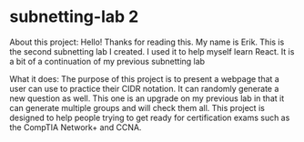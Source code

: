 # subnetting-lab 2
 
 About this project:
Hello! Thanks for reading this. My name is Erik. This is the second subnetting lab I created. I used it to help myself learn React. It is a bit of a continuation of my previous subnetting lab

 What it does:
The purpose of this project is to present a webpage that a user can use to practice their CIDR notation. It can randomly generate a new question as well. This one is an upgrade on my previous lab in that it can generate multiple groups and will check them all. This project is designed to help people trying to get ready for certification exams such as the CompTIA Network+ and CCNA.
